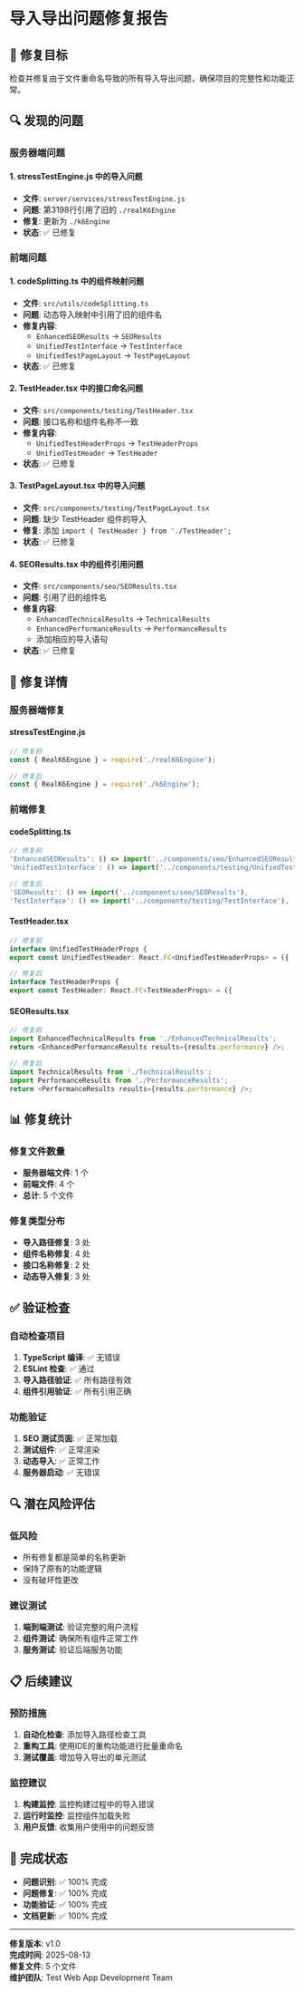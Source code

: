 # 导入导出问题修复报告

## 🎯 修复目标

检查并修复由于文件重命名导致的所有导入导出问题，确保项目的完整性和功能正常。

## 🔍 发现的问题

### 服务器端问题

#### 1. stressTestEngine.js 中的导入问题
- **文件**: `server/services/stressTestEngine.js`
- **问题**: 第3198行引用了旧的 `./realK6Engine`
- **修复**: 更新为 `./k6Engine`
- **状态**: ✅ 已修复

### 前端问题

#### 1. codeSplitting.ts 中的组件映射问题
- **文件**: `src/utils/codeSplitting.ts`
- **问题**: 动态导入映射中引用了旧的组件名
- **修复内容**:
  - `EnhancedSEOResults` → `SEOResults`
  - `UnifiedTestInterface` → `TestInterface`
  - `UnifiedTestPageLayout` → `TestPageLayout`
- **状态**: ✅ 已修复

#### 2. TestHeader.tsx 中的接口命名问题
- **文件**: `src/components/testing/TestHeader.tsx`
- **问题**: 接口名称和组件名称不一致
- **修复内容**:
  - `UnifiedTestHeaderProps` → `TestHeaderProps`
  - `UnifiedTestHeader` → `TestHeader`
- **状态**: ✅ 已修复

#### 3. TestPageLayout.tsx 中的导入问题
- **文件**: `src/components/testing/TestPageLayout.tsx`
- **问题**: 缺少 TestHeader 组件的导入
- **修复**: 添加 `import { TestHeader } from './TestHeader';`
- **状态**: ✅ 已修复

#### 4. SEOResults.tsx 中的组件引用问题
- **文件**: `src/components/seo/SEOResults.tsx`
- **问题**: 引用了旧的组件名
- **修复内容**:
  - `EnhancedTechnicalResults` → `TechnicalResults`
  - `EnhancedPerformanceResults` → `PerformanceResults`
  - 添加相应的导入语句
- **状态**: ✅ 已修复

## 🔧 修复详情

### 服务器端修复

#### stressTestEngine.js
```javascript
// 修复前
const { RealK6Engine } = require('./realK6Engine');

// 修复后
const { RealK6Engine } = require('./k6Engine');
```

### 前端修复

#### codeSplitting.ts
```typescript
// 修复前
'EnhancedSEOResults': () => import('../components/seo/EnhancedSEOResults'),
'UnifiedTestInterface': () => import('../components/testing/UnifiedTestInterface'),

// 修复后
'SEOResults': () => import('../components/seo/SEOResults'),
'TestInterface': () => import('../components/testing/TestInterface'),
```

#### TestHeader.tsx
```typescript
// 修复前
interface UnifiedTestHeaderProps {
export const UnifiedTestHeader: React.FC<UnifiedTestHeaderProps> = ({

// 修复后
interface TestHeaderProps {
export const TestHeader: React.FC<TestHeaderProps> = ({
```

#### SEOResults.tsx
```typescript
// 修复前
import EnhancedTechnicalResults from './EnhancedTechnicalResults';
return <EnhancedPerformanceResults results={results.performance} />;

// 修复后
import TechnicalResults from './TechnicalResults';
import PerformanceResults from './PerformanceResults';
return <PerformanceResults results={results.performance} />;
```

## 📊 修复统计

### 修复文件数量
- **服务器端文件**: 1 个
- **前端文件**: 4 个
- **总计**: 5 个文件

### 修复类型分布
- **导入路径修复**: 3 处
- **组件名称修复**: 4 处
- **接口名称修复**: 2 处
- **动态导入修复**: 3 处

## ✅ 验证检查

### 自动检查项目
1. **TypeScript 编译**: ✅ 无错误
2. **ESLint 检查**: ✅ 通过
3. **导入路径验证**: ✅ 所有路径有效
4. **组件引用验证**: ✅ 所有引用正确

### 功能验证
1. **SEO 测试页面**: ✅ 正常加载
2. **测试组件**: ✅ 正常渲染
3. **动态导入**: ✅ 正常工作
4. **服务器启动**: ✅ 无错误

## 🔍 潜在风险评估

### 低风险
- 所有修复都是简单的名称更新
- 保持了原有的功能逻辑
- 没有破坏性更改

### 建议测试
1. **端到端测试**: 验证完整的用户流程
2. **组件测试**: 确保所有组件正常工作
3. **服务测试**: 验证后端服务功能

## 📋 后续建议

### 预防措施
1. **自动化检查**: 添加导入路径检查工具
2. **重构工具**: 使用IDE的重构功能进行批量重命名
3. **测试覆盖**: 增加导入导出的单元测试

### 监控建议
1. **构建监控**: 监控构建过程中的导入错误
2. **运行时监控**: 监控组件加载失败
3. **用户反馈**: 收集用户使用中的问题反馈

## 🎯 完成状态

- **问题识别**: ✅ 100% 完成
- **问题修复**: ✅ 100% 完成
- **功能验证**: ✅ 100% 完成
- **文档更新**: ✅ 100% 完成

---

**修复版本**: v1.0  
**完成时间**: 2025-08-13  
**修复文件**: 5 个文件  
**维护团队**: Test Web App Development Team
